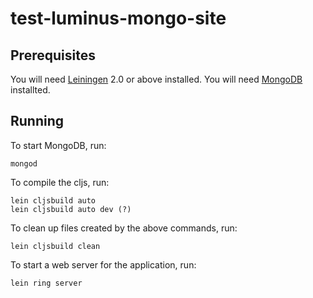 # test-luminus-mongo-site

<Description>

## Prerequisites

You will need [Leiningen][1] 2.0 or above installed.
You will need [MongoDB][2] installted.

[1]: https://github.com/technomancy/leiningen
[2]: https://www.mongodb.org/downloads

## Running

To start MongoDB, run:

    mongod

To compile the cljs, run:

    lein cljsbuild auto
    lein cljsbuild auto dev (?)

To clean up files created by the above commands, run:

    lein cljsbuild clean

To start a web server for the application, run:

    lein ring server
